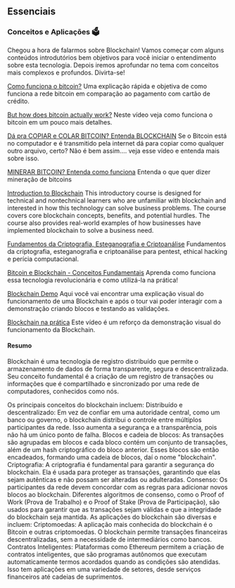 ## Essenciais
### Conceitos e Aplicações 🗳️

Chegou a hora de falarmos sobre Blockchain! Vamos começar com alguns conteúdos introdutórios bem objetivos para você iniciar o entendimento sobre esta tecnologia. Depois iremos aprofundar no tema com conceitos mais complexos e profundos. Divirta-se!

[Como funciona o bitcoin?](https://www.youtube.com/watch?v=SzAuB2FG79A&ab_channel=BBCNews)
Uma explicação rápida e objetiva de como funciona a rede bitcoin em comparação ao pagamento com cartão de crédito.

[But how does bitcoin actually work?](https://www.youtube.com/watch?v=bBC-nXj3Ng4)
Neste vídeo veja como funciona o bitcoin em um pouco mais detalhes.

[Dá pra COPIAR e COLAR BITCOIN? Entenda BLOCKCHAIN](https://www.youtube.com/watch?v=0Mt16eeCv78&ab_channel=ManualdoMundo)
Se o Bitcoin está no computador e é transmitido pela internet dá para copiar como qualquer outro arquivo, certo? Não é bem assim.... veja esse vídeo e entenda mais sobre isso.

[MINERAR BITCOIN? Entenda como funciona](https://www.youtube.com/watch?v=neK8MtkySKU&ab_channel=ManualdoMundo)
Entenda o que quer dizer mineração de bitcoins

[Introduction to Blockchain](https://explore.skillbuilder.aws/learn/course/internal/view/elearning/462/introduction-to-blockchain)
This introductory course is designed for technical and nontechnical learners who are unfamiliar with blockchain and interested in how this technology can solve business problems. The course covers core blockchain concepts, benefits, and potential hurdles. The course also provides real-world examples of how businesses have implemented blockchain to solve a business need.

[Fundamentos da Criptografia, Esteganografia e Criptoanálise](udemy.com/course/fundamentos-da-criptografia/learn/lecture/24722596?learning_path_id=3851832#overview)
Fundamentos da criptografia, esteganografia e criptoanálise para pentest, ethical hacking e perícia computacional.

[Bitcoin e Blockchain - Conceitos Fundamentais](https://compassuol.udemy.com/course/bitcoin-e-blockchain-conceitos-fundamentais/learn/lecture/8955710?learning_path_id=3851832#overview)
Aprenda como funciona essa tecnologia revolucionária e como utilizá-la na prática!

[Blockchain Demo](https://blockchaindemo.io/)
Aqui você vai encontrar uma explicação visual do funcionamento de uma Blockchain e após o tour vai poder interagir com a demonstração criando blocos e testando as validações.

[Blockchain na prática](https://www.youtube.com/watch?v=7C4WLunfW3E)
Este vídeo é um reforço da demonstração visual do funcionamento da Blockchain.

#### Resumo

Blockchain é uma tecnologia de registro distribuído que permite o armazenamento de dados de forma transparente, segura e descentralizada. Seu conceito fundamental é a criação de um registro de transações ou informações que é compartilhado e sincronizado por uma rede de computadores, conhecidos como nós.

Os principais conceitos do blockchain incluem:
Distribuído e descentralizado: Em vez de confiar em uma autoridade central, como um banco ou governo, o blockchain distribui o controle entre múltiplos participantes da rede. Isso aumenta a segurança e a transparência, pois não há um único ponto de falha.
Blocos e cadeia de blocos: As transações são agrupadas em blocos e cada bloco contém um conjunto de transações, além de um hash criptográfico do bloco anterior. Esses blocos são então encadeados, formando uma cadeia de blocos, daí o nome "blockchain".
Criptografia: A criptografia é fundamental para garantir a segurança do blockchain. Ela é usada para proteger as transações, garantindo que elas sejam autênticas e não possam ser alteradas ou adulteradas.
Consenso: Os participantes da rede devem concordar com as regras para adicionar novos blocos ao blockchain. Diferentes algoritmos de consenso, como o Proof of Work (Prova de Trabalho) e o Proof of Stake (Prova de Participação), são usados para garantir que as transações sejam válidas e que a integridade do blockchain seja mantida.
As aplicações do blockchain são diversas e incluem:
Criptomoedas: A aplicação mais conhecida do blockchain é o Bitcoin e outras criptomoedas. O blockchain permite transações financeiras descentralizadas, sem a necessidade de intermediários como bancos.
Contratos Inteligentes: Plataformas como Ethereum permitem a criação de contratos inteligentes, que são programas autônomos que executam automaticamente termos acordados quando as condições são atendidas. Isso tem aplicações em uma variedade de setores, desde serviços financeiros até cadeias de suprimentos.